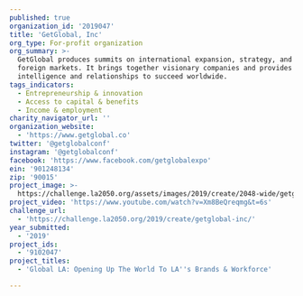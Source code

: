 ```yaml
---
published: true
organization_id: '2019047'
title: 'GetGlobal, Inc'
org_type: For-profit organization
org_summary: >-
  GetGlobal produces summits on international expansion, strategy, and key
  foreign markets. It brings together visionary companies and provides the
  intelligence and relationships to succeed worldwide.
tags_indicators:
  - Entrepreneurship & innovation
  - Access to capital & benefits
  - Income & employment
charity_navigator_url: ''
organization_website:
  - 'https://www.getglobal.co'
twitter: '@getglobalconf'
instagram: '@getglobalconf'
facebook: 'https://www.facebook.com/getglobalexpo'
ein: '901248134'
zip: '90015'
project_image: >-
  https://challenge.la2050.org/assets/images/2019/create/2048-wide/getglobal-inc.jpg
project_video: 'https://www.youtube.com/watch?v=Xm8BeQreqmg&t=6s'
challenge_url:
  - 'https://challenge.la2050.org/2019/create/getglobal-inc/'
year_submitted:
  - '2019'
project_ids:
  - '9102047'
project_titles:
  - 'Global LA: Opening Up The World To LA''s Brands & Workforce'

---
```

